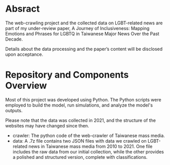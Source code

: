 # Absract
The web-crawling project and the collected data on LGBT-related news are part of my under-review paper, A Journey of Inclusiveness: Mapping Emotions and Phrases for LGBTQ in Taiwanese Major News Over the Past Decade.

Details about the data processing and the paper’s content will be disclosed upon acceptance.




# Repository and Components Overview
Most of this project was developed using Python. The Python scripts were employed to build the model, run simulations, and analyze the model's outputs. 

Please note that the data was collected in 2021, and the structure of the websites may have changed since then.

- crawler: The python code of the web-crawler of Taiwanese mass media. 
- data:  A .7z file contains two JSON files with data we crawled on LGBT-related news in Taiwanese mass media from 2010 to 2021. One file includes the raw data from our initial collection, while the other provides a polished and structured version, complete with classifications.
   
